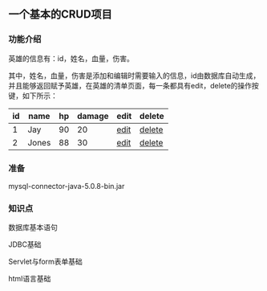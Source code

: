 ## 一个基本的CRUD项目

### 功能介绍

英雄的信息有：id，姓名，血量，伤害。

其中，姓名，血量，伤害是添加和编辑时需要输入的信息，id由数据库自动生成，并且能够返回赋予英雄，在英雄的清单页面，每一条都具有edit，delete的操作按键，如下所示：

| id   | name  | hp   | damage | edit     | delete     |
| ---- | ----- | ---- | ------ | -------- | ---------- |
| 1    | Jay   | 90   | 20     | [edit]() | [delete]() |
| 2    | Jones | 88   | 30     | [edit]() | [delete]() |

### 准备

mysql-connector-java-5.0.8-bin.jar

### 知识点

数据库基本语句

JDBC基础

Servlet与form表单基础

html语言基础



